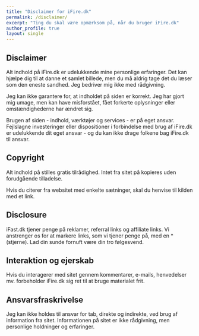 ```yaml
---
title: "Disclaimer for iFire.dk"
permalink: /disclaimer/
excerpt: "Ting du skal være opmærksom på, når du bruger iFire.dk"
author_profile: true
layout: single
---
```


## Disclaimer

Alt indhold på iFire.dk er udelukkende mine personlige erfaringer. Det kan hjælpe dig til at danne et samlet billede, men du må aldrig tage det du læser som den eneste sandhed. Jeg bedriver mig ikke med rådgivning.

Jeg kan ikke garantere for, at indholdet på siden er korrekt. Jeg har gjort mig umage, men kan have misforstået, fået forkerte oplysninger eller omstændighederne har ændret sig.

Brugen af siden - indhold, værktøjer og services - er på eget ansvar. Fejlslagne investeringer eller dispositioner i forbindelse med brug af iFire.dk er udelukkende dit eget ansvar - og du kan ikke drage folkene bag iFire.dk til ansvar.

## Copyright

Alt indhold på stilles gratis tilrådighed. Intet fra sitet på kopieres uden forudgående tilladelse.

Hvis du citerer fra websitet med enkelte sætninger, skal du henvise til kilden med et link.

## Disclosure

iFast.dk tjener penge på reklamer, referral links og affiliate links. Vi anstrenger os for at markere links, som vi tjener penge på, med en * (stjerne). Lad din sunde fornuft være din tro følgesvend.

## Interaktion og ejerskab

Hvis du interagerer med sitet gennem kommentarer, e-mails, henvedelser mv. forbeholder iFire.dk sig ret til at bruge materialet frit.

## Ansvarsfraskrivelse

Jeg kan ikke holdes til ansvar for tab, direkte og indirekte, ved brug af information fra sitet. Informationen på sitet er ikke rådgivning, men personlige holdninger og erfaringer.
